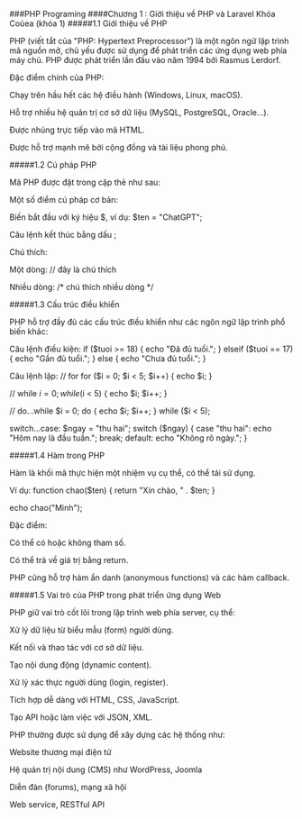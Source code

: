 ###PHP Programing
####Chương 1 : Giới thiệu về PHP và Laravel Khóa Coủea (khóa 1)
#####1.1 Giới thiệu về PHP

PHP (viết tắt của "PHP: Hypertext Preprocessor") là một ngôn ngữ lập trình mã nguồn mở, chủ yếu được sử dụng để phát triển các ứng dụng web phía máy chủ. PHP được phát triển lần đầu vào năm 1994 bởi Rasmus Lerdorf.

Đặc điểm chính của PHP:

Chạy trên hầu hết các hệ điều hành (Windows, Linux, macOS).

Hỗ trợ nhiều hệ quản trị cơ sở dữ liệu (MySQL, PostgreSQL, Oracle...).

Được nhúng trực tiếp vào mã HTML.

Được hỗ trợ mạnh mẽ bởi cộng đồng và tài liệu phong phú.

#####1.2 Cú pháp PHP

Mã PHP được đặt trong cặp thẻ <?php ... ?> như sau:

<?php
    echo "Xin chào, thế giới!";
?>


Một số điểm cú pháp cơ bản:

Biến bắt đầu với ký hiệu $, ví dụ: $ten = "ChatGPT";

Câu lệnh kết thúc bằng dấu ;

Chú thích:

Một dòng: // đây là chú thích

Nhiều dòng: /* chú thích nhiều dòng */

#####1.3 Cấu trúc điều khiển

PHP hỗ trợ đầy đủ các cấu trúc điều khiển như các ngôn ngữ lập trình phổ biến khác:

Câu lệnh điều kiện:
if ($tuoi >= 18) {
    echo "Đã đủ tuổi.";
} elseif ($tuoi == 17) {
    echo "Gần đủ tuổi.";
} else {
    echo "Chưa đủ tuổi.";
}

Câu lệnh lặp:
// for
for ($i = 0; $i < 5; $i++) {
    echo $i;
}

// while
$i = 0;
while ($i < 5) {
    echo $i;
    $i++;
}

// do...while
$i = 0;
do {
    echo $i;
    $i++;
} while ($i < 5);

switch...case:
$ngay = "thu hai";
switch ($ngay) {
    case "thu hai":
        echo "Hôm nay là đầu tuần.";
        break;
    default:
        echo "Không rõ ngày.";
}

#####1.4 Hàm trong PHP

Hàm là khối mã thực hiện một nhiệm vụ cụ thể, có thể tái sử dụng.

Ví dụ:
function chao($ten) {
    return "Xin chào, " . $ten;
}

echo chao("Minh");


Đặc điểm:

Có thể có hoặc không tham số.

Có thể trả về giá trị bằng return.

PHP cũng hỗ trợ hàm ẩn danh (anonymous functions) và các hàm callback.

#####1.5 Vai trò của PHP trong phát triển ứng dụng Web

PHP giữ vai trò cốt lõi trong lập trình web phía server, cụ thể:

Xử lý dữ liệu từ biểu mẫu (form) người dùng.

Kết nối và thao tác với cơ sở dữ liệu.

Tạo nội dung động (dynamic content).

Xử lý xác thực người dùng (login, register).

Tích hợp dễ dàng với HTML, CSS, JavaScript.

Tạo API hoặc làm việc với JSON, XML.

PHP thường được sử dụng để xây dựng các hệ thống như:

Website thương mại điện tử

Hệ quản trị nội dung (CMS) như WordPress, Joomla

Diễn đàn (forums), mạng xã hội

Web service, RESTful API
